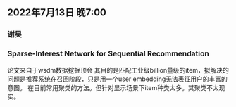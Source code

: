 ## 2022年7月13日 晚7:00

### 谢昊  

### Sparse-Interest Network for Sequential Recommendation 

论文来自于wsdm数据挖掘顶会
其目的是匹配工业级billion量级的item，拟解决的问题是推荐系统在召回阶段，只是用一个user embedding无法表征用户的丰富的意图。
在目前常用聚类的方法。但针对显示场景下item种类太多。其聚类不太现实。


